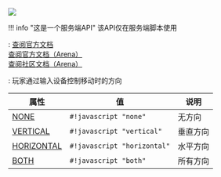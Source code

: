 <a href="https://github.com/qndm"><img src="https://img.shields.io/badge/%E8%B4%A1%E7%8C%AE%E8%80%85-qndm-blue"></img></a>

!!! info "这是一个服务端API"
    该API仅在服务端脚本使用

: [查阅官方文档](javascript:alert$.next("这在旧岛似乎是个隐藏API"))  
  [查阅官方文档（Arena）](https://box3.yuque.com/staff-khn556/wupvz3/glhsleip3t0eqduh)  
  [查阅社区文档（Arena）](https://www.yuque.com/box3lab/api/rgssolkr068w0fy9#vvtFE)

:   玩家通过输入设备控制移动时的方向

| 属性 | 值 | 说明 |
| - | - | - |
| [NONE](enumMember) | `#!javascript "none"` | 无方向 |
| [VERTICAL](enumMember) | `#!javascript "vertical"` | 垂直方向 |
| [HORIZONTAL](enumMember) | `#!javascript "horizontal"` | 水平方向 |
| [BOTH](enumMember) | `#!javascript "both"` | 所有方向 |
